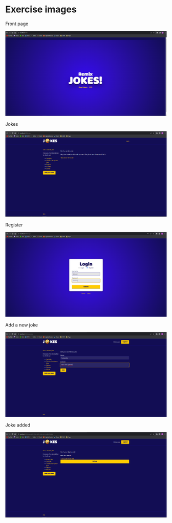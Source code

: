 # Exercise images

Front page 

![frontpage](front.png)  

Jokes  

![jokes](jokes.png)

Register  

![register](register.png)

Add a new joke    

![new joke](newjoke.png)  

Joke added  

![joke added](jokeadded.png)  
